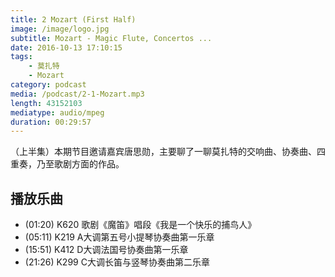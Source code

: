 ```yaml
---
title: 2 Mozart (First Half)
image: /image/logo.jpg
subtitle: Mozart - Magic Flute, Concertos ...
date: 2016-10-13 17:10:15
tags:
    - 莫扎特
    - Mozart
category: podcast
media: /podcast/2-1-Mozart.mp3
length: 43152103
mediatype: audio/mpeg
duration: 00:29:57
---
```

（上半集）本期节目邀请嘉宾唐思勋，主要聊了一聊莫扎特的交响曲、协奏曲、四重奏，乃至歌剧方面的作品。

<!--more-->

## 播放乐曲
- (01:20) K620 歌剧《魔笛》唱段《我是一个快乐的捕鸟人》
- (05:11) K219 A大调第五号小提琴协奏曲第一乐章
- (15:51) K412 D大调法国号协奏曲第一乐章
- (21:26) K299  C大调长笛与竖琴协奏曲第二乐章
